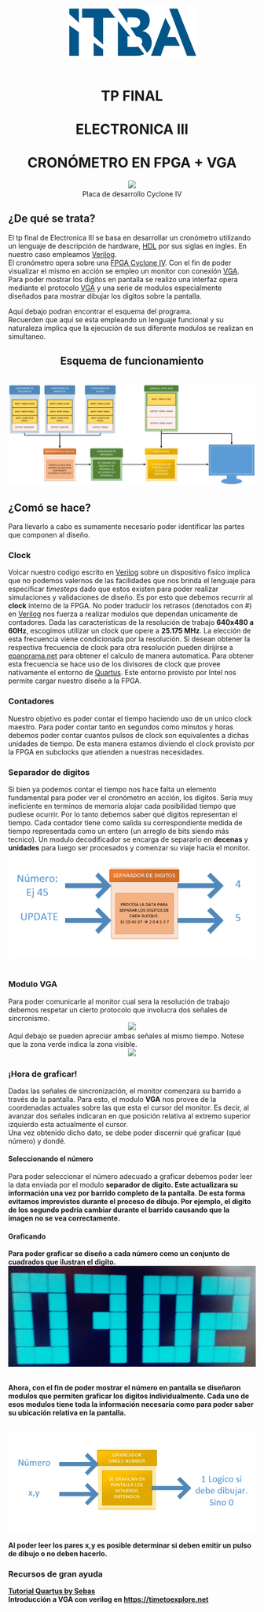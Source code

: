 <div align = "center">
  <img src = "https://github.com/ITBA-E3-2018/tp3-team-6/blob/master/Informe/logo.jpg?raw=true" width="265" height="106">
  </br></br>
</div>
<h1>
    <div align="center">
      <b>TP FINAL</b></br>
        </br>
      <b>ELECTRONICA III</b>
        </br>
    </div>
  </br>
   <div align="center">
      <b>CRONÓMETRO EN FPGA + VGA</b>
    </div>
  
</h1>

<div align = "center">
  <img src ="https://core-electronics.com.au/media/catalog/product/cache/1/image/650x650/fe1bcd18654db18f328c2faaaf3c690a/4/5/451-02.jpg" width = 300 heigth = 300><br>
  Placa de desarrollo Cyclone IV
  </div>
<h2>¿De qué se trata?</h2>
El tp final de Electronica III se basa en desarrollar un cronómetro utilizando un lenguaje de descripción de hardware, 
<a  href ="https://en.wikipedia.org/wiki/Hardware_description_language">HDL</a> por sus siglas en ingles. En nuestro caso empleamos 
<a  href ="https://es.wikipedia.org/wiki/Verilog"> Verilog</a>.
<br> 
El cronómetro opera sobre una <a  href ="https://www.intel.com/content/www/us/en/products/programmable/fpga/cyclone-iv.html">FPGA Cyclone IV</a>.
Con el fin de poder visualizar el mismo en acción se empleo un monitor con conexión <a  href = "https://es.wikipedia.org/wiki/Video_Graphics_Array">VGA</a>.
Para poder mostrar los digitos en pantalla se realizo una interfaz opera mediante el protocolo <a href = "https://es.wikipedia.org/wiki/Video_Graphics_Array">VGA</a> y una serie de modulos especialmente 
diseñados para mostrar dibujar los digitos sobre la pantalla.

Aquí debajo podran encontrar el esquema del programa.
<br>
Recuerden que aquí se esta empleando un lenguaje funcional y su naturaleza implica que la ejecución de sus diferente modulos 
se realizan en simultaneo.
<div align = "center">
  <h2>Esquema de funcionamiento</h2>
  </br>
  <img src = "https://github.com/ITBA-E3-2018/tpf-team-6/blob/master/ESQUEMA%20DE%20FUNCIONAMIENTO/Drawing1.png?raw=true">
</div>
<h2>¿Comó se hace?</h2>
Para llevarlo a cabo es sumamente necesario poder identificar las partes que componen al diseño.
<h3>Clock</h3>
Volcar nuestro codigo escrito en <a target="_blank" href ="https://es.wikipedia.org/wiki/Verilog"> Verilog</a> sobre un dispositivo fisíco implica que no podemos valernos de las facilidades que nos brinda el lenguaje para especificar <i>timesteps</i> dado que estos existen para poder realizar simulaciones y validaciones de diseño. Es por esto que debemos recurrir al <b>clock</b> interno de la FPGA. No poder traducir los retrasos (denotados con #) en <a target="_blank" href ="https://es.wikipedia.org/wiki/Verilog"> Verilog</a> nos fuerza a realizar modulos que dependan unicamente de contadores.
Dada las caracteristicas de la resolución de trabajo <b>640x480 a 60Hz</b>, escogimos utilizar un clock que opere a <b>25.175 MHz</b>.
La elección de esta frecuencia viene condicionada por la resolución. Si desean obtener la respectiva frecuencia de clock para otra resolución pueden dirijirse a <a href="http://www.epanorama.net/faq/vga2rgb/calc.html">epanorama.net</a> para obtener el calculo de manera automatica. 
Para obtener esta frecuencia se hace uso de los divisores de clock que provee nativamente el entorno de <a target="_blank" href ="https://www.intel.com/content/www/us/en/software/programmable/quartus-prime/overview.html">Quartus</a>. Este entorno provisto por Intel nos permite cargar nuestro diseño a la FPGA.

<h3>Contadores</h3>
Nuestro objetivo es poder contar el tiempo haciendo uso de un unico clock maestro. Para poder contar tanto en segundos como minutos y horas debemos poder contar cuantos pulsos de clock son equivalentes a dichas unidades de tiempo. De esta manera estamos diviendo el clock provisto por la FPGA en subclocks que atienden a nuestras necesidades. 

<h3>Separador de digitos</h3>
Si bien ya podemos contar el tiempo nos hace falta un elemento fundamental para poder ver el cronómetro en acción, los digitos. Sería muy ineficiente en terminos de memoria alojar cada posibilidad tiempo que pudiese ocurrir. Por lo tanto debemos saber qué digitos representan el tiempo.
Cada contador tiene como salida su correspondiente medida de tiempo representada como un entero (un arreglo de bits siendo más tecnico). Un modulo decodificador se encarga de separarlo en <b>decenas</b> y <b>unidades</b> para luego ser procesados y comenzar su viaje hacia el monitor.
<div align = "center">
  <img src = "https://github.com/ITBA-E3-2018/tpf-team-6/blob/master/ESQUEMA%20DE%20FUNCIONAMIENTO/NumSep.PNG?raw=true">
</div>
<br>
<h3>Modulo VGA</h3>
  Para poder comunicarle al monitor cual sera la resolución de trabajo debemos respetar un cierto protocolo que involucra dos señales de sincronismo.
  <br>
  <div align = "center">
  <a href = "https://timetoexplore.net/s/vga640x480.jpg">
    <img src = "https://timetoexplore.net/s/vga640x480.jpg" height = 300>
  <a>
  </div>
Aquí debajo se pueden apreciar ambas señales al mismo tiempo. Notese que la zona verde indica la zona visible.
<div align = "center">
  <img src = "http://blogs.fsfe.org/pboddie/files/2017/05/vga_timing1.png"  height = 300>
</div>
<h3>¡Hora de graficar!</h3>
  Dadas las señales de sincronización, el monitor comenzara su barrido a través de la pantalla. Para esto, el modulo <b>VGA</b> nos provee de la coordenadas actuales sobre las que esta el cursor del monitor. Es decir, al avanzar dos señales indicaran en que posición relativa al extremo superior izquierdo esta actualmente el cursor.
  <br>
Una vez obtenido dicho dato, se debe poder discernir qué graficar (qué número) y dondé.
    
  <h4>Seleccionando el número</h4>
  
Para poder seleccionar el número adecuado a graficar debemos poder leer la data enviada por el modulo <b>separador de digito<b>. Este actualizara su información una vez por barrido completo de la pantalla. De esta forma evitamos imprevistos durante el proceso de dibujo. Por ejemplo, el digito de los segundo podría cambiar durante el barrido causando que la imagen no se vea correctamente.

<h4> Graficando</h4>
Para poder graficar se diseño a cada número como un conjunto de cuadrados que ilustran el digito.
<div align = "center">
<img src = "https://github.com/ITBA-E3-2018/tpf-team-6/blob/master/ESQUEMA%20DE%20FUNCIONAMIENTO/digitos.jpeg?raw=true">
</div>
<br>

Ahora, con el fin de poder mostrar el número en pantalla se diseñaron modulos que permiten graficar los digitos individualmente. Cada uno de esos modulos tiene toda la información necesaria como para poder saber su ubicación relativa en la pantalla.

<br>
<div align = "center">
  <img src ="https://github.com/ITBA-E3-2018/tpf-team-6/blob/master/ESQUEMA%20DE%20FUNCIONAMIENTO/SingleNumber.PNG?raw=true">
</div>

Al poder leer los pares <b> x,y <b> es posible determinar si deben emitir un pulso de dibujo o no deben hacerlo.
  
<h3>Recursos de gran ayuda</h3>
<a href ="https://www.youtube.com/watch?v=MIxL2fNw2os">Tutorial Quartus by Sebas</a><br>
  Introducción a VGA con verilog en <a href ="https://timetoexplore.net">https://timetoexplore.net</a>
  
